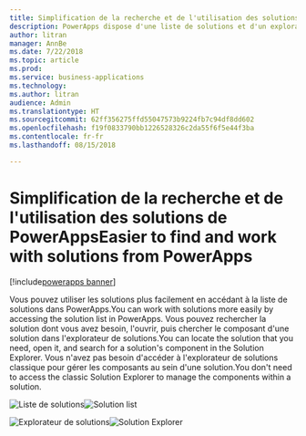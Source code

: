```yaml
---
title: Simplification de la recherche et de l'utilisation des solutions de PowerApps
description: PowerApps dispose d'une liste de solutions et d'un explorateur de solutions.
author: litran
manager: AnnBe
ms.date: 7/22/2018
ms.topic: article
ms.prod: 
ms.service: business-applications
ms.technology: 
ms.author: litran
audience: Admin
ms.translationtype: HT
ms.sourcegitcommit: 62ff356275ffd55047573b9224fb7c94df8dd602
ms.openlocfilehash: f19f0833790bb1226528326c2da55f6f5e44f3ba
ms.contentlocale: fr-fr
ms.lasthandoff: 08/15/2018

---
```

# <a name="easier-to-find-and-work-with-solutions-from-powerapps"></a><span data-ttu-id="a1ad8-103">Simplification de la recherche et de l'utilisation des solutions de PowerApps</span><span class="sxs-lookup"><span data-stu-id="a1ad8-103">Easier to find and work with solutions from PowerApps</span></span>

[!include[powerapps banner](../includes/powerapps.md)]




<span data-ttu-id="a1ad8-104">Vous pouvez utiliser les solutions plus facilement en accédant à la liste de solutions dans PowerApps.</span><span class="sxs-lookup"><span data-stu-id="a1ad8-104">You can work with solutions more easily by accessing the solution list in PowerApps.</span></span> <span data-ttu-id="a1ad8-105">Vous pouvez rechercher la solution dont vous avez besoin, l'ouvrir, puis chercher le composant d'une solution dans l'explorateur de solutions.</span><span class="sxs-lookup"><span data-stu-id="a1ad8-105">You can locate the solution that you need, open it, and search for a solution's component in the Solution Explorer.</span></span> <span data-ttu-id="a1ad8-106">Vous n'avez pas besoin d'accéder à l'explorateur de solutions classique pour gérer les composants au sein d'une solution.</span><span class="sxs-lookup"><span data-stu-id="a1ad8-106">You don't need to access the classic Solution Explorer to manage the components within a solution.</span></span>

<span data-ttu-id="a1ad8-107">![Liste de solutions](media/solution-list.png  "Liste de solutions")</span><span class="sxs-lookup"><span data-stu-id="a1ad8-107">![Solution list](media/solution-list.png  "Solution list")</span></span>

<span data-ttu-id="a1ad8-108">![Explorateur de solutions](media/solution-explorer.png  "Explorateur de solutions")</span><span class="sxs-lookup"><span data-stu-id="a1ad8-108">![Solution Explorer](media/solution-explorer.png  "Solution Explorer")</span></span>



